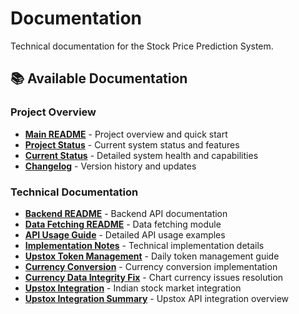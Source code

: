 # Documentation

Technical documentation for the Stock Price Prediction System.

## 📚 Available Documentation

### **Project Overview**
- **[Main README](../README.md)** - Project overview and quick start
- **[Project Status](PROJECT_STATUS_FINAL.md)** - Current system status and features
- **[Current Status](CURRENT_STATUS.md)** - Detailed system health and capabilities
- **[Changelog](CHANGELOG.md)** - Version history and updates

### **Technical Documentation**
- **[Backend README](../backend/README.md)** - Backend API documentation
- **[Data Fetching README](../backend/data_fetching/README.md)** - Data fetching module
- **[API Usage Guide](API_USAGE.md)** - Detailed API usage examples
- **[Implementation Notes](IMPLEMENTATION_NOTES.md)** - Technical implementation details
- **[Upstox Token Management](UPSTOX_DAILY_TOKEN_MANAGEMENT.md)** - Daily token management guide
- **[Currency Conversion](CURRENCY_CONVERSION_IMPLEMENTATION_SUMMARY.md)** - Currency conversion implementation
- **[Currency Data Integrity Fix](CURRENCY_DATA_INTEGRITY_FIX.md)** - Chart currency issues resolution
- **[Upstox Integration](UPSTOX_INTEGRATION_FINAL.md)** - Indian stock market integration
- **[Upstox Integration Summary](UPSTOX_INTEGRATION_SUMMARY.md)** - Upstox API integration overview
